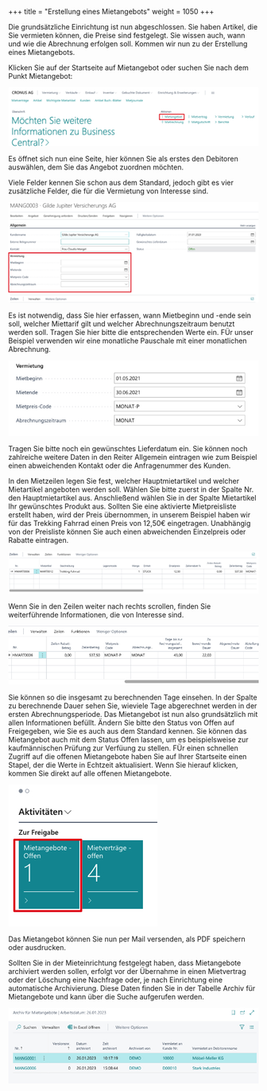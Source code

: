 +++
title = "Erstellung eines Mietangebots"
weight = 1050
+++

Die grundsätzliche Einrichtung ist nun abgeschlossen. Sie haben Artikel, die Sie vermieten können, die Preise sind festgelegt. Sie wissen auch, wann und wie die Abrechnung erfolgen soll. Kommen wir nun zu der Erstellung eines Mietangebots.

Klicken Sie auf der Startseite auf Mietangebot oder suchen Sie nach dem Punkt Mietangebot:

![Mietangebot](/images/mietangebot.jpg)

Es öffnet sich nun eine Seite, hier können Sie als erstes den Debitoren auswählen, dem Sie das Angebot zuordnen möchten.

Viele Felder kennen Sie schon aus dem Standard, jedoch gibt es vier zusätzliche Felder, die für die Vermietung von Interesse sind.

![Mietangebot Kopf](/images/mang.jpg)

Es ist notwendig, dass Sie hier erfassen, wann Mietbeginn und -ende sein soll, welcher Miettarif gilt und welcher Abrechnungszeitraum benutzt werden soll. Tragen Sie hier bitte die entsprechenden Werte ein. FÜr unser Beispiel verwenden wir eine monatliche Pauschale mit einer monatlichen Abrechnung.

![Mietdaten](/images/mietbeginn.jpg)

Tragen Sie bitte noch ein gewünschtes Lieferdatum ein. Sie können noch zahlreiche weitere Daten in den Reiter Allgemein eintragen wie zum Beispiel einen abweichenden Kontakt oder die Anfragenummer des Kunden.

In den Mietzeilen legen Sie fest, welcher Hauptmietartikel und welcher Mietartikel angeboten werden soll. Wählen Sie bitte zuerst in der Spalte Nr. den Hauptmietartikel aus. Anschließend wählen Sie in der Spalte Mietartikel Ihr gewünschtes Produkt aus. Sollten Sie eine aktivierte Mietpreisliste erstellt haben, wird der Preis übernommen, in unserem Beispiel haben wir für das Trekking Fahrrad einen Preis von 12,50€ eingetragen. Unabhängig von der Preisliste können Sie auch einen abweichenden Einzelpreis oder Rabatte eintragen.

![Mietzeile](/images/rentline.jpg)

Wenn Sie in den Zeilen weiter nach rechts scrollen, finden Sie weiterführende Informationen, die von Interesse sind. 

![Mietzeile](/images/rentline2.jpg)

Sie können so die insgesamt zu berechnenden Tage einsehen. In der Spalte zu berechnende Dauer sehen Sie, wieviele Tage abgerechnet werden in der ersten Abrechnungsperiode. Das Mietangebot ist nun also grundsätzlich mit allen Informationen befüllt. Ändern Sie bitte den Status von Offen auf Freigegeben, wie Sie es auch aus dem Standard kennen. Sie können das Mietangebot auch mit dem Status Offen lassen, um es beispielsweise zur kaufmännischen Prüfung zur Verfüung zu stellen. FÜr einen schnellen Zugriff auf die offenen Mietangebote haben Sie auf Ihrer Startseite einen Stapel, der die Werte in Echtzeit aktualisiert. Wenn Sie hierauf klicken, kommen Sie direkt auf alle offenen Mietangebote. 

![Mietvertrag ne](/images/mangoffen.jpg)

Das Mietangebot können Sie nun per Mail versenden, als PDF speichern oder ausdrucken.

Sollten Sie in der Mieteinrichtung festgelegt haben, dass Mietangebote archiviert werden sollen, erfolgt vor der Übernahme in einen Mietvertrag oder der Löschung eine Nachfrage oder, je nach Einrichtung eine automatische Archivierung. Diese Daten finden Sie in der Tabelle Archiv für Mietangebote und kann über die Suche aufgerufen werden.

![Mietangebot Archiv](/images/mang_archiv.jpg)